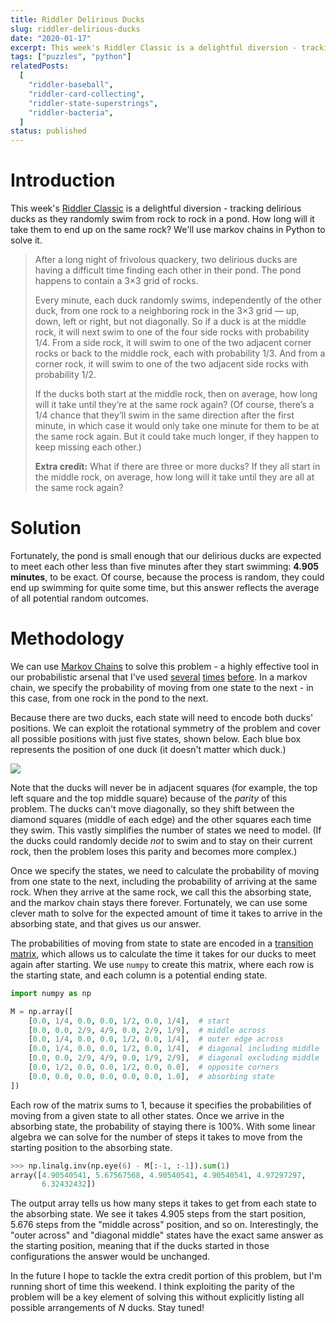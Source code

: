 ```yaml
---
title: Riddler Delirious Ducks
slug: riddler-delirious-ducks
date: "2020-01-17"
excerpt: This week's Riddler Classic is a delightful diversion - tracking delirious ducks as they randomly swim from rock to rock in a pond. How long will it take them to end up on the same rock? We'll use markov chains in Python to solve it.
tags: ["puzzles", "python"]
relatedPosts:
  [
    "riddler-baseball",
    "riddler-card-collecting",
    "riddler-state-superstrings",
    "riddler-bacteria",
  ]
status: published
---
```


# Introduction

This week's <a href="https://fivethirtyeight.com/features/can-you-track-the-delirious-ducks/">Riddler Classic</a> is a delightful diversion - tracking delirious ducks as they randomly swim from rock to rock in a pond. How long will it take them to end up on the same rock? We'll use markov chains in Python to solve it.

<blockquote>
After a long night of frivolous quackery, two delirious ducks are having a difficult time finding each other in their pond. The pond happens to contain a 3×3 grid of rocks.

Every minute, each duck randomly swims, independently of the other duck, from one rock to a neighboring rock in the 3×3 grid — up, down, left or right, but not diagonally. So if a duck is at the middle rock, it will next swim to one of the four side rocks with probability 1/4. From a side rock, it will swim to one of the two adjacent corner rocks or back to the middle rock, each with probability 1/3. And from a corner rock, it will swim to one of the two adjacent side rocks with probability 1/2.

If the ducks both start at the middle rock, then on average, how long will it take until they’re at the same rock again? (Of course, there’s a 1/4 chance that they’ll swim in the same direction after the first minute, in which case it would only take one minute for them to be at the same rock again. But it could take much longer, if they happen to keep missing each other.)

**Extra credit:** What if there are three or more ducks? If they all start in the middle rock, on average, how long will it take until they are all at the same rock again?

</blockquote>

# Solution

Fortunately, the pond is small enough that our delirious ducks are expected to meet each other less than five minutes after they start swimming: **4.905 minutes**, to be exact. Of course, because the process is random, they could end up swimming for quite some time, but this answer reflects the average of all potential random outcomes.

# Methodology

We can use <a href="https://en.wikipedia.org/wiki/Markov_chain">Markov Chains</a> to solve this problem - a highly effective tool in our probabilistic arsenal that I've used <a href="/riddler-baseball">several</a> <a href="/riddler-card-collecting">times</a> <a href="/riddler-state-superstrings">before</a>. In a markov chain, we specify the probability of moving from one state to the next - in this case, from one rock in the pond to the next.

Because there are two ducks, each state will need to encode both ducks' positions. We can exploit the rotational symmetry of the problem and cover all possible positions with just five states, shown below. Each blue box represents the position of one duck (it doesn't matter which duck.)

<img src="/img/riddler-delirious-ducks.png">

Note that the ducks will never be in adjacent squares (for example, the top left square and the top middle square) because of the _parity_ of this problem. The ducks can't move diagonally, so they shift between the diamond squares (middle of each edge) and the other squares each time they swim. This vastly simplifies the number of states we need to model. (If the ducks could randomly decide _not_ to swim and to stay on their current rock, then the problem loses this parity and becomes more complex.)

Once we specify the states, we need to calculate the probability of moving from one state to the next, including the probability of arriving at the same rock. When they arrive at the same rock, we call this the absorbing state, and the markov chain stays there forever. Fortunately, we can use some clever math to solve for the expected amount of time it takes to arrive in the absorbing state, and that gives us our answer.

The probabilities of moving from state to state are encoded in a <a href="https://en.wikipedia.org/wiki/Stochastic_matrix">transition matrix</a>, which allows us to calculate the time it takes for our ducks to meet again after starting. We use `numpy` to create this matrix, where each row is the starting state, and each column is a potential ending state.

```python
import numpy as np

M = np.array([
    [0.0, 1/4, 0.0, 0.0, 1/2, 0.0, 1/4],  # start
    [0.0, 0.0, 2/9, 4/9, 0.0, 2/9, 1/9],  # middle across
    [0.0, 1/4, 0.0, 0.0, 1/2, 0.0, 1/4],  # outer edge across
    [0.0, 1/4, 0.0, 0.0, 1/2, 0.0, 1/4],  # diagonal including middle
    [0.0, 0.0, 2/9, 4/9, 0.0, 1/9, 2/9],  # diagonal excluding middle
    [0.0, 1/2, 0.0, 0.0, 1/2, 0.0, 0.0],  # opposite corners
    [0.0, 0.0, 0.0, 0.0, 0.0, 0.0, 1.0],  # absorbing state
])
```

Each row of the matrix sums to 1, because it specifies the probabilities of moving from a given state to all other states. Once we arrive in the absorbing state, the probability of staying there is 100%. With some linear algebra we can solve for the number of steps it takes to move from the starting position to the absorbing state.

```python
>>> np.linalg.inv(np.eye(6) - M[:-1, :-1]).sum(1)
array([4.90540541, 5.67567568, 4.90540541, 4.90540541, 4.97297297,
       6.32432432])
```

The output array tells us how many steps it takes to get from each state to the absorbing state. We see it takes 4.905 steps from the start position, 5.676 steps from the "middle across" position, and so on. Interestingly, the "outer across" and "diagonal middle" states have the exact same answer as the starting position, meaning that if the ducks started in those configurations the answer would be unchanged.

In the future I hope to tackle the extra credit portion of this problem, but I'm running short of time this weekend. I think exploiting the parity of the problem will be a key element of solving this without explicitly listing all possible arrangements of $N$ ducks. Stay tuned!
